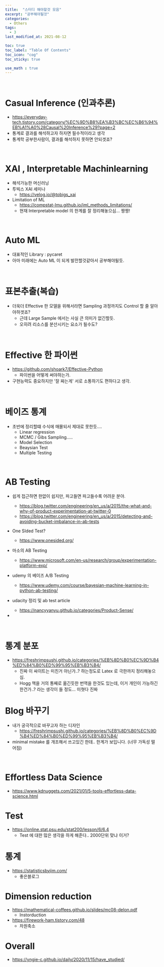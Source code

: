 ```yaml
---
title:  "스터디 해야할것 모음"
excerpt: "공부해야될것"
categories:
  - Others
tags:
  - 3
last_modified_at: 2021-08-12

toc: true
toc_label: "Table Of Contents"
toc_icon: "cog"
toc_sticky: true

use_math : true
---
```


<br>

# Casual Inference (인과추론)

- https://everyday-tech.tistory.com/category/%EC%9D%B8%EA%B3%BC%EC%B6%94%EB%A1%A0%28Causal%20Inference%29?page=2
- 통계로 결과를 해석하고자 하자면 필수적이라고 생각
- 통계학 공부한사람이, 결과를 해석하지 못하면 안되겟죠?

<br>

# XAI , Interpretable Machinlearning

- 해석가능한 머신러닝 
- 투빅스 XAI 세미나
  - https://velog.io/@tobigs_xai
- Limitation of ML
  - https://compstat-lmu.github.io/iml_methods_limitations/
  - 현재 Interpretable model 의 한계를 잘 정리해놓으심... 짱짱!

<br>

# Auto ML

- 대표적인 Library : pycaret 
- 아마 미래에는 Auto ML 이 되게 발전할것같아서 공부해야될듯. 

<br>

# 표본추출(복습)

- 더욱더 Effective 한 모델을 위해서라면 Sampling 과정까지도 Control 할 줄 알아야하겟죠? 
  - 근데 Large Sample 에서는 사실 큰 의미가 없긴할듯.
  - 오히려 리소스를 분산시키는 요소가 될수도? 

<br>

# Effective 한 파이썬

- https://github.com/shoark7/Effective-Python
  - 파이썬을 어떻게 써야하는가. 
- 구현능력도 중요하지만 '잘 짜는게' 서로 소통하기도 편하다고 생각.

<br>

# 베이즈 통계

- 초반에 정리할떄 수식에 매몰되서 제대로 못한듯.... 
  - Linear regression 
  - MCMC / Gibs Sampling.....
  - Model Selection
  - Beaysian Test 
  - Multiple Testing 

<br>

# AB Testing

- 쉽게 접근하면 한없이 쉽지만, 파고들면 파고들수록 어려운 분야.
  - https://blog.twitter.com/engineering/en_us/a/2015/the-what-and-why-of-product-experimentation-at-twitter-0
  - https://blog.twitter.com/engineering/en_us/a/2015/detecting-and-avoiding-bucket-imbalance-in-ab-tests
- One SIded Test? 

  - https://www.onesided.org/
- 마소의 AB Testing
  - https://www.microsoft.com/en-us/research/group/experimentation-platform-exp/
- udemy 의 베이즈 A/B Testing 

  - https://www.udemy.com/course/bayesian-machine-learning-in-python-ab-testing/

- udacity 정리 및 ab test article 
  - https://nancyyanyu.github.io/categories/Product-Sense/
- 

<br>

# 통계 분포

- https://freshrimpsushi.github.io/categories/%EB%8D%B0%EC%9D%B4%ED%84%B0%ED%99%95%EB%B3%B4/
  - 진짜 이 싸이트는 미친거 아닌가..? 하는정도로 Latex 로 극한까지 정리해놓으심.
  - Hogg 책을 거의 통째로 옮긴듯한 번역을 한것도 있는데, 이거 개인이 가능하긴 한건가..? 라는 생각이 들 정도... 미쳣다 진짜 

# Blog 바꾸기

- 내가 궁극적으로 바꾸고자 하는 디자인
  - https://freshrimpsushi.github.io/categories/%EB%8D%B0%EC%9D%B4%ED%84%B0%ED%99%95%EB%B3%B4/
- minimal mistake 를 개조해서 쓰고있긴 한데.. 한계가 보입니다. (너무 가독성 떨어짐)

<br>

# Effortless Data Science

- https://www.kdnuggets.com/2021/01/5-tools-effortless-data-science.html

# Test

- https://online.stat.psu.edu/stat200/lesson/6/6.4
  - Test 에 대한 많은 생각을 하게 해준다.. 2000단위 맞냐 이거?

# 통계

- https://statisticsbyjim.com/
  - 좋은블로그

# Dimension reduction

- https://mathematical-coffees.github.io/slides/mc08-delon.pdf
  - Instorduction 
- https://firework-ham.tistory.com/48
  - 차원축소

# Overall 

- https://yngie-c.github.io/daily/2020/11/15/have_studied/



